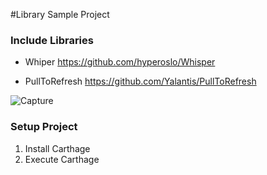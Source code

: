 #Library Sample Project

### Include Libraries
- Whiper
 https://github.com/hyperoslo/Whisper
  
- PullToRefresh
  https://github.com/Yalantis/PullToRefresh

![Capture](http://imgur.com/a/6nqvK)
  
### Setup Project
1. Install Carthage
2. Execute Carthage


